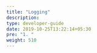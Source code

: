 ```yaml
---
title: "Logging"
description:
type: developer-guide
date: 2019-10-25T13:22:14+05:30
pre: "1. "
weight: 510
---
```

